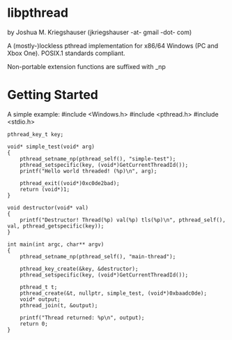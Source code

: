 libpthread
==========

by Joshua M. Kriegshauser (jkriegshauser -at- gmail -dot- com)

A (mostly-)lockless pthread implementation for x86/64 Windows (PC and Xbox One). POSIX.1 standards compliant.

Non-portable extension functions are suffixed with _np

Getting Started
===============

A simple example:
	#include <Windows.h>
	#include <pthread.h>
	#include <stdio.h>
	
	pthread_key_t key;

	void* simple_test(void* arg)
	{
		pthread_setname_np(pthread_self(), "simple-test");
		pthread_setspecific(key, (void*)GetCurrentThreadId());
		printf("Hello world threaded! (%p)\n", arg);

		pthread_exit((void*)0xc0de2bad);
		return (void*)1;
	}

	void destructor(void* val)
	{
		printf("Destructor! Thread(%p) val(%p) tls(%p)\n", pthread_self(), val, pthread_getspecific(key));
	}

	int main(int argc, char** argv)
	{
		pthread_setname_np(pthread_self(), "main-thread");

		pthread_key_create(&key, &destructor);
		pthread_setspecific(key, (void*)GetCurrentThreadId());

		pthread_t t;
		pthread_create(&t, nullptr, simple_test, (void*)0xbaadc0de);
		void* output;
		pthread_join(t, &output);

		printf("Thread returned: %p\n", output);
		return 0;
	}
